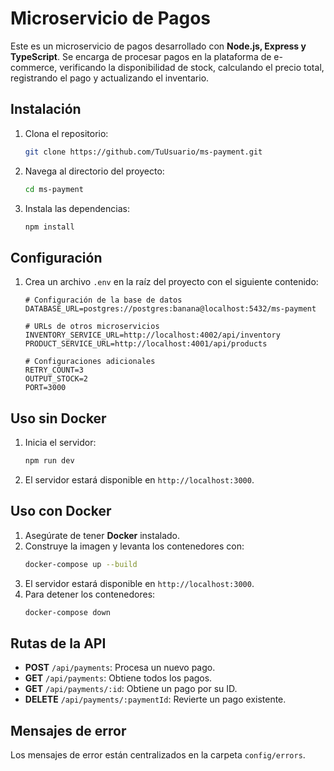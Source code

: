 # Microservicio de Pagos

Este es un microservicio de pagos desarrollado con **Node.js, Express y TypeScript**. Se encarga de procesar pagos en la plataforma de e-commerce, verificando la disponibilidad de stock, calculando el precio total, registrando el pago y actualizando el inventario.

## Instalación

1. Clona el repositorio:
   ```sh
   git clone https://github.com/TuUsuario/ms-payment.git
   ```
2. Navega al directorio del proyecto:
   ```sh
   cd ms-payment
   ```
3. Instala las dependencias:
   ```sh
   npm install
   ```

## Configuración

1. Crea un archivo `.env` en la raíz del proyecto con el siguiente contenido:
   ```env
   # Configuración de la base de datos
   DATABASE_URL=postgres://postgres:banana@localhost:5432/ms-payment
   
   # URLs de otros microservicios
   INVENTORY_SERVICE_URL=http://localhost:4002/api/inventory
   PRODUCT_SERVICE_URL=http://localhost:4001/api/products
   
   # Configuraciones adicionales
   RETRY_COUNT=3
   OUTPUT_STOCK=2
   PORT=3000
   ```

## Uso sin Docker

1. Inicia el servidor:
   ```sh
   npm run dev
   ```
2. El servidor estará disponible en `http://localhost:3000`.

## Uso con Docker

1. Asegúrate de tener **Docker** instalado.
2. Construye la imagen y levanta los contenedores con:
   ```sh
   docker-compose up --build
   ```
3. El servidor estará disponible en `http://localhost:3000`.
4. Para detener los contenedores:
   ```sh
   docker-compose down
   ```

## Rutas de la API

- **POST** `/api/payments`: Procesa un nuevo pago.
- **GET** `/api/payments`: Obtiene todos los pagos.
- **GET** `/api/payments/:id`: Obtiene un pago por su ID.
- **DELETE** `/api/payments/:paymentId`: Revierte un pago existente.

## Mensajes de error

Los mensajes de error están centralizados en la carpeta `config/errors`.

